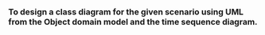 ### To design a class diagram for the given scenario using UML from the Object domain model and the time sequence diagram.
